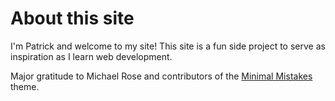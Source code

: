 # About this site

I'm Patrick and welcome to my site! This site is a fun side project to serve as inspiration as I learn web development.

Major gratitude to Michael Rose and contributors of the [Minimal Mistakes](https://github.com/mmistakes/minimal-mistakes) theme.
